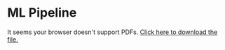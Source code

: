 # ML Pipeline
<object data="Project_Thesis.pdf" type="application/pdf" width="100%" height="600px">
  <p>It seems your browser doesn't support PDFs. 
  <a href="Project_Thesis.pdf">Click here to download the file.</a></p>
</object>

